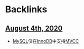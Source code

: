 
# Backlinks
## [August 4th, 2020](<August 4th, 2020.md>)
- [MySQL](<MySQL.md>)仅在[InnoDB](<InnoDB.md>)中支持[MVCC](<MVCC.md>)

